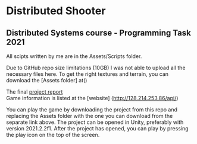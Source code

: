 # Distributed Shooter

## Distributed Systems course - Programming Task 2021

All scipts written by me are in the Assets/Scripts folder.

Due to GitHub repo size limitations (10GB) I was not able to upload all the necessary files here. To get the right textures and terrain, you can download the [Assets folder] at()  

The final [project report](https://docs.google.com/document/d/1Y667sHizHCqbZ74C8EBlDwTeMErk6T3g/)  
Game information is listed at the [website] (http://128.214.253.86/api/)  

You can play the game by downloading the project from this repo and replacing the Assets folder with the one you can download from the separate link above. The project can be opened in Unity, preferably with version 2021.2.2f1. After the project has opened, you can play by pressing the play icon on the top of the screen.

